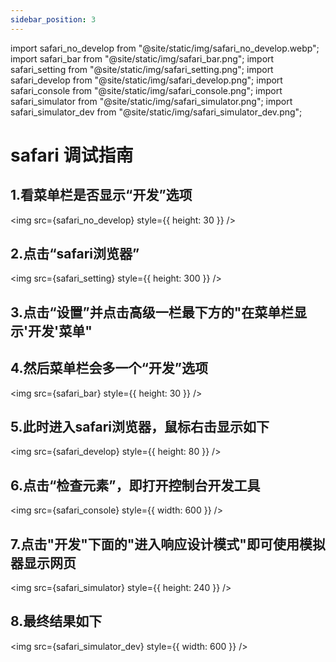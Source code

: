 ```yaml
---
sidebar_position: 3
---
```


import safari_no_develop from "@site/static/img/safari_no_develop.webp";
import safari_bar from "@site/static/img/safari_bar.png";
import safari_setting from "@site/static/img/safari_setting.png";
import safari_develop from "@site/static/img/safari_develop.png";
import safari_console from "@site/static/img/safari_console.png";
import safari_simulator from "@site/static/img/safari_simulator.png";
import safari_simulator_dev from "@site/static/img/safari_simulator_dev.png";

# safari 调试指南

## 1.看菜单栏是否显示“开发”选项

<img src={safari_no_develop} style={{ height: 30 }} />

## 2.点击“safari浏览器”

<img src={safari_setting} style={{ height: 300 }} />

## 3.点击“设置”并点击高级一栏最下方的"在菜单栏显示'开发'菜单"

## 4.然后菜单栏会多一个“开发”选项

<img src={safari_bar} style={{ height: 30 }} />

## 5.此时进入safari浏览器，鼠标右击显示如下

<img src={safari_develop} style={{ height: 80 }} />

## 6.点击“检查元素”，即打开控制台开发工具

<img src={safari_console} style={{ width: 600 }} />

## 7.点击"开发"下面的"进入响应设计模式"即可使用模拟器显示网页

<img src={safari_simulator} style={{ height: 240 }} />

## 8.最终结果如下

<img src={safari_simulator_dev} style={{ width: 600 }} />
